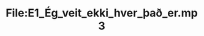 ---
title: File:E1_Ég_veit_ekki_hver_það_er.mp3
recording of: Ég veit ekki hver það er.
reading speed: slow
speaker: E
license: CC0
---